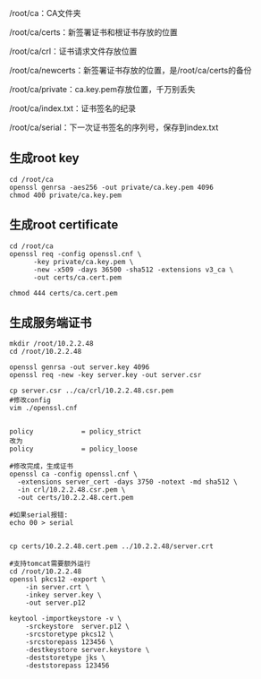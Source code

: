 /root/ca：CA文件夹

/root/ca/certs：新签署证书和根证书存放的位置

/root/ca/crl：证书请求文件存放位置

/root/ca/newcerts：新签署证书存放的位置，是/root/ca/certs的备份

/root/ca/private：ca.key.pem存放位置，千万别丢失

/root/ca/index.txt：证书签名的纪录

/root/ca/serial：下一次证书签名的序列号，保存到index.txt


## 生成root key
``` 
cd /root/ca
openssl genrsa -aes256 -out private/ca.key.pem 4096
chmod 400 private/ca.key.pem
```
## 生成root certificate
```
cd /root/ca
openssl req -config openssl.cnf \
      -key private/ca.key.pem \
      -new -x509 -days 36500 -sha512 -extensions v3_ca \
      -out certs/ca.cert.pem

chmod 444 certs/ca.cert.pem
```
## 生成服务端证书
```
mkdir /root/10.2.2.48
cd /root/10.2.2.48
 
openssl genrsa -out server.key 4096
openssl req -new -key server.key -out server.csr

cp server.csr ../ca/crl/10.2.2.48.csr.pem
#修改config
vim ./openssl.cnf


policy            = policy_strict
改为
policy            = policy_loose

#修改完成，生成证书
openssl ca -config openssl.cnf \
  -extensions server_cert -days 3750 -notext -md sha512 \
  -in crl/10.2.2.48.csr.pem \
  -out certs/10.2.2.48.cert.pem

#如果serial报错:
echo 00 > serial


cp certs/10.2.2.48.cert.pem ../10.2.2.48/server.crt

#支持tomcat需要额外运行
cd /root/10.2.2.48
openssl pkcs12 -export \
    -in server.crt \
    -inkey server.key \
    -out server.p12

keytool -importkeystore -v \
    -srckeystore  server.p12 \
    -srcstoretype pkcs12 \
    -srcstorepass 123456 \
    -destkeystore server.keystore \
    -deststoretype jks \
    -deststorepass 123456

```

 
